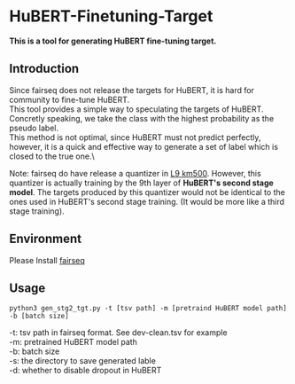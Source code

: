# HuBERT-Finetuning-Target
**This is a tool for generating HuBERT fine-tuning target.** 

## Introduction
Since fairseq does not release the targets for HuBERT, it is hard for community to fine-tune HuBERT.\
This tool provides a simple way to speculating the targets of HuBERT.\
Concretly speaking, we take the class with the highest probability as the pseudo label.\
This method is not optimal, since HuBERT must not predict perfectly,\
however, it is a quick and effective way to generate a set of label which is closed to the true one.\
 
Note: fairseq do have release a quantizer in [L9 km500](https://github.com/facebookresearch/fairseq/tree/main/examples/hubert). However, this quantizer is actually training by the 9th layer of **HuBERT's second stage model**. The targets produced by this quantizer would not be identical to the ones used in HuBERT's second stage training. (It would be more like a third stage training). 

## Environment
Please Install [fairseq](https://github.com/facebookresearch/fairseq/tree/main)

## Usage 
```
python3 gen_stg2_tgt.py -t [tsv path] -m [pretraind HuBERT model path] -b [batch size]
```

-t: tsv path in fairseq format. See dev-clean.tsv for example\
-m: pretrained HuBERT model path\
-b: batch size\
-s: the directory to save generated lable\
-d: whether to disable dropout in HuBERT 
